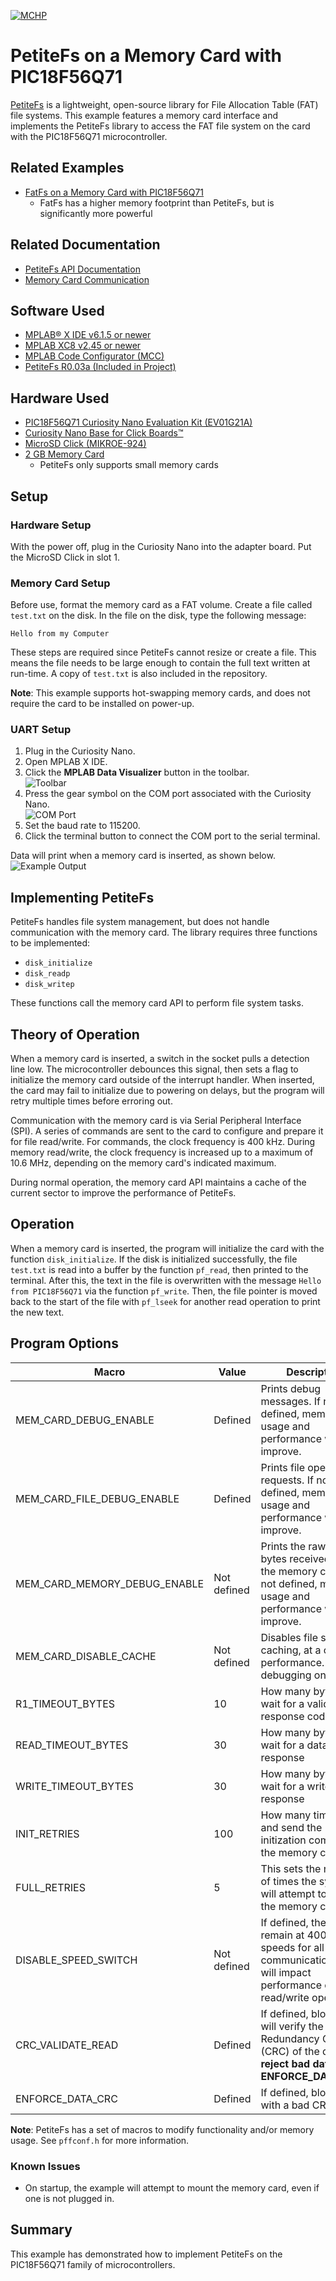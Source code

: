 <!-- Please do not change this logo with link -->

[![MCHP](images/microchip.png)](https://www.microchip.com)

# PetiteFs on a Memory Card with PIC18F56Q71

[PetiteFs](http://elm-chan.org/fsw/ff/00index_p.html) is a lightweight, open-source library for File Allocation Table (FAT) file systems. This example features a memory card interface and implements the PetiteFs library to access the FAT file system on the card with the PIC18F56Q71 microcontroller.  

## Related Examples

- [FatFs on a Memory Card with PIC18F56Q71](https://github.com/microchip-pic-avr-examples/pic18f56q71-full-memory-card-mplab-mcc)
    - FatFs has a higher memory footprint than PetiteFs, but is significantly more powerful

## Related Documentation

- [PetiteFs API Documentation](http://elm-chan.org/fsw/ff/00index_p.html)
- [Memory Card Communication](http://elm-chan.org/docs/mmc/mmc_e.html)

## Software Used

- [MPLAB&reg; X IDE v6.1.5 or newer](https://www.microchip.com/en-us/tools-resources/develop/mplab-x-ide?utm_source=GitHub&utm_medium=TextLink&utm_campaign=MCU8_MMTCha_pic18q71&utm_content=pic18f56q71-lw-memory-card-mplab-mcc&utm_bu=MCU08)
- [MPLAB XC8 v2.45 or newer](https://www.microchip.com/en-us/tools-resources/develop/mplab-xc-compilers?utm_source=GitHub&utm_medium=TextLink&utm_campaign=MCU8_MMTCha_pic18q71&utm_content=pic18f56q71-lw-memory-card-mplab-mcc&utm_bu=MCU08)
- [MPLAB Code Configurator (MCC)](https://www.microchip.com/en-us/tools-resources/configure/mplab-code-configurator?utm_source=GitHub&utm_medium=TextLink&utm_campaign=MCU8_MMTCha_pic18q71&utm_content=pic18f56q71-lw-memory-card-mplab-mcc&utm_bu=MCU08)
- [PetiteFs R0.03a (Included in Project)](http://elm-chan.org/fsw/ff/00index_p.html)

## Hardware Used

- [PIC18F56Q71 Curiosity Nano Evaluation Kit (EV01G21A)](https://www.microchip.com/en-us/development-tool/EV01G21A?utm_source=GitHub&utm_medium=TextLink&utm_campaign=MCU8_MMTCha_pic18q71&utm_content=pic18f56q71-lw-memory-card-mplab-mcc&utm_bu=MCU08)
- [Curiosity Nano Base for Click Boards&trade;](https://www.microchip.com/en-us/development-tool/AC164162?utm_source=GitHub&utm_medium=TextLink&utm_campaign=MCU8_MMTCha_pic18q71&utm_content=pic18f56q71-lw-memory-card-mplab-mcc&utm_bu=MCU08)
- [MicroSD Click (MIKROE-924)](https://www.mikroe.com/microsd-click)
- [2 GB Memory Card](https://www.amazon.com/Transcend-microSD-Without-Adapter-TS2GUSDC/dp/B001BNNZXO/)
    - PetiteFs only supports small memory cards 

## Setup

### Hardware Setup

With the power off, plug in the Curiosity Nano into the adapter board. Put the MicroSD Click in slot 1.

### Memory Card Setup

Before use, format the memory card as a FAT volume. Create a file called `test.txt` on the disk. In the file on the disk, type the following message:

`Hello from my Computer`

These steps are required since PetiteFs cannot resize or create a file. This means the file needs to be large enough to contain the full text written at run-time. A copy of `test.txt` is also included in the repository. 

**Note**: This example supports hot-swapping memory cards, and does not require the card to be installed on power-up.  

### UART Setup

1. Plug in the Curiosity Nano.
2. Open MPLAB X IDE.
3. Click the **MPLAB Data Visualizer** button in the toolbar.  
![Toolbar](./images/toolbar.png)
4. Press the gear symbol on the COM port associated with the Curiosity Nano.  
![COM Port](./images/comPort.png)
5. Set the baud rate to 115200.
6. Click the terminal button to connect the COM port to the serial terminal.

Data will print when a memory card is inserted, as shown below.  
![Example Output](./images/exampleOutput.png)

## Implementing PetiteFs

PetiteFs handles file system management, but does not handle communication with the memory card. The library requires three functions to be implemented:

- `disk_initialize`
- `disk_readp`
- `disk_writep`

These functions call the memory card API to perform file system tasks.  

## Theory of Operation

When a memory card is inserted, a switch in the socket pulls a detection line low. The microcontroller debounces this signal, then sets a flag to initialize the memory card outside of the interrupt handler. When inserted, the card may fail to initialize due to powering on delays, but the program will retry multiple times before erroring out. 

Communication with the memory card is via Serial Peripheral Interface (SPI). A series of commands are sent to the card to configure and prepare it for file read/write. For commands, the clock frequency is 400 kHz. During memory read/write, the clock frequency is increased up to a maximum of 10.6 MHz, depending on the memory card's indicated maximum.

During normal operation, the memory card API maintains a cache of the current sector to improve the performance of PetiteFs.

## Operation

When a memory card is inserted, the program will initialize the card with the function `disk_initialize`. If the disk is initialized successfully, the file `test.txt` is read into a buffer by the function `pf_read`, then printed to the terminal. After this, the text in the file is overwritten with the message `Hello from PIC18F56Q71` via the function `pf_write`. Then, the file pointer is moved back to the start of the file with `pf_lseek` for another read operation to print the new text.

## Program Options

| Macro | Value | Description
| ----- | ----- | -----------
| MEM_CARD_DEBUG_ENABLE | Defined | Prints debug messages. If not defined, memory usage and performance will improve.
| MEM_CARD_FILE_DEBUG_ENABLE | Defined | Prints file operation requests. If not defined, memory usage and performance will improve.
| MEM_CARD_MEMORY_DEBUG_ENABLE | Not defined | Prints the raw memory bytes received from the memory card. If not defined, memory usage and performance will improve.
| MEM_CARD_DISABLE_CACHE | Not defined | Disables file system caching, at a cost to performance. Use for debugging only.
| R1_TIMEOUT_BYTES | 10 | How many bytes to wait for a valid response code
| READ_TIMEOUT_BYTES | 30 | How many bytes to wait for a data response
| WRITE_TIMEOUT_BYTES | 30 | How many bytes to wait for a write response
| INIT_RETRIES | 100 | How many times to try and send the initization command to the memory card
| FULL_RETRIES | 5 | This sets the number of times the system will attempt to initialize the memory card
| DISABLE_SPEED_SWITCH | Not defined | If defined, the card will remain at 400 kHz speeds for all communication. This will impact performance of read/write operations.
| CRC_VALIDATE_READ | Defined | If defined, block reads will verify the Cyclic Redundancy Check (CRC) of the data. **To reject bad data, set ENFORCE_DATA_CRC.**
| ENFORCE_DATA_CRC | Defined | If defined, block reads with a bad CRC will fail

**Note**: PetiteFs has a set of macros to modify functionality and/or memory usage. See `pffconf.h` for more information.

### Known Issues

- On startup, the example will attempt to mount the memory card, even if one is not plugged in. 

## Summary

This example has demonstrated how to implement PetiteFs on the PIC18F56Q71 family of microcontrollers.